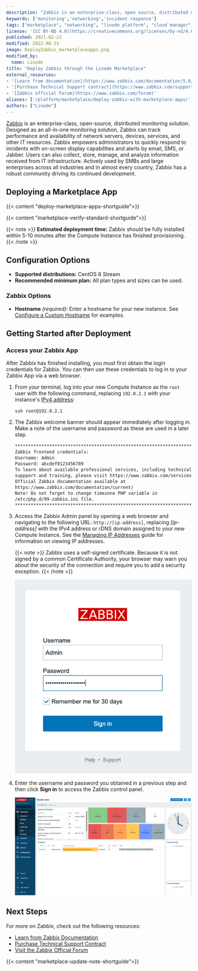 ```yaml
---
description: "Zabbix is an enterprise-class, open source, distributed monitoring solution. Learn how to deploy Zabbix on Linode using Marketplace Apps."
keywords: ['monitoring','networking','incident response']
tags: ["marketplace", "networking", "linode platform", "cloud manager", "monitoring"]
license: '[CC BY-ND 4.0](https://creativecommons.org/licenses/by-nd/4.0)'
published: 2021-02-23
modified: 2022-08-23
image: DeployZabbix_marketplaceapps.png
modified_by:
  name: Linode
title: "Deploy Zabbix through the Linode Marketplace"
external_resources:
- '[Learn from documentation](https://www.zabbix.com/documentation/5.0/manual)'
- '[Purchase Technical Support contract](https://www.zabbix.com/support)'
- '[Zabbix official Forum](https://www.zabbix.com/forum)'
aliases: ['/platform/marketplace/deploy-zabbix-with-marketplace-apps/', '/platform/one-click/deploy-zabbix-with-marketplace-apps/', '/guides/deploy-zabbix-with-marketplace-apps/','/guides/zabbix-marketplace-app/']
authors: ["Linode"]
---
```


[Zabbix](https://www.zabbix.com/) is an enterprise-class, open-source, distributed monitoring solution. Designed as an all-in-one monitoring solution, Zabbix can track performance and availability of network servers, devices, services, and other IT resources. Zabbix empowers administrators to quickly respond to incidents with on-screen display capabilities and alerts by email, SMS, or Jabber. Users can also collect, store, manage, and analyze information received from IT infrastructure. Actively used by SMBs and large enterprises across all industries and in almost every country, Zabbix has a robust community driving its continued development.

## Deploying a Marketplace App

{{< content "deploy-marketplace-apps-shortguide">}}

{{< content "marketplace-verify-standard-shortguide">}}

{{< note >}}
**Estimated deployment time:** Zabbix should be fully installed within 5-10 minutes after the Compute Instance has finished provisioning.
{{< /note >}}

## Configuration Options

- **Supported distributions:** CentOS 8 Stream
- **Recommended minimum plan:** All plan types and sizes can be used.

### Zabbix Options

- **Hostname** *(required)*: Enter a hostname for your new instance. See [Configure a Custom Hostname](/docs/products/compute/compute-instances/guides/set-up-and-secure/#configure-a-custom-hostname) for examples.

## Getting Started after Deployment

### Access your Zabbix App

After Zabbix has finished installing, you must first obtain the login credentials for Zabbix. You can then use these credentials to log in to your Zabbix App via a web browser.

1.  From your terminal, log into your new Compute Instance as the `root` user with the following command, replacing `192.0.2.1` with your instance's [IPv4 address](/docs/products/compute/compute-instances/guides/manage-ip-addresses/):

    ```command
    ssh root@192.0.2.1
    ```

1. The Zabbix welcome banner should appear immediately after logging in. Make a note of the username and password as these are used in a later step.

    ```output
    ********************************************************************************
    Zabbix frontend credentials:
    Username: Admin
    Password: abcdef0123456789
    To learn about available professional services, including technical suppport and training, please visit https://www.zabbix.com/services
    Official Zabbix documentation available at https://www.zabbix.com/documentation/current/
    Note! Do not forget to change timezone PHP variable in /etc/php.d/99-zabbix.ini file.
    ********************************************************************************
    ```

1.  Access the Zabbix Admin panel by opening a web browser and navigating to the following URL: `http://[ip-address]`, replacing *[ip-address]* with the IPv4 address or rDNS domain assigned to your new Compute Instance. See the [Managing IP Addresses](/docs/products/compute/compute-instances/guides/manage-ip-addresses/) guide for information on viewing IP addresses.

    {{< note >}}
    Zabbix uses a self-signed certificate. Because it is not signed by a common Certificate Authority, your browser may warn you about the security of the connection and require you to add a security exception.
    {{< /note >}}

    ![A screenshot of the Zabbix log in prompt](zabbix-login.png)

1. Enter the username and password you obtained in a previous step and then click **Sign in** to access the Zabbix control panel.

    ![The Dashboard of the Zabbix Admin Panel](zabbix-admin.png)

## Next Steps

For more on Zabbix, check out the following resources:

- [Learn from Zabbix Documentation](https://www.zabbix.com/documentation/5.0/manual)
- [Purchase Technical Support Contract](https://www.zabbix.com/support)
- [Visit the Zabbix Official Forum](https://www.zabbix.com/forum)

{{< content "marketplace-update-note-shortguide">}}
